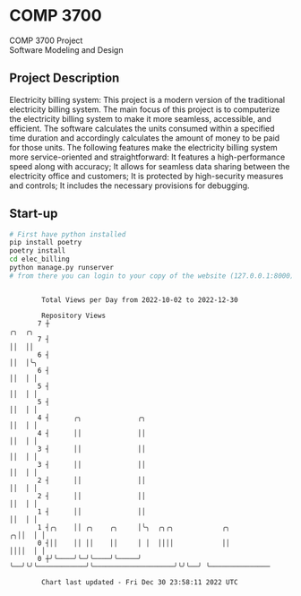 # COMP 3700
COMP 3700 Project  
Software Modeling and Design
## Project Description
Electricity billing system: This project is a modern version of the traditional electricity billing system. The main focus of this project is to computerize the electricity billing system to make it more seamless, accessible, and efficient. The software calculates the units consumed within a specified time duration and accordingly calculates the amount of money to be paid for those units. The following features make the electricity billing system more service-oriented and straightforward: It features a high-performance speed along with accuracy; It allows for seamless data sharing between the electricity office and customers; It is protected by high-security measures and controls; It includes the necessary provisions for debugging.

## Start-up
```bash
# First have python installed
pip install poetry
poetry install
cd elec_billing
python manage.py runserver
# from there you can login to your copy of the website (127.0.0.1:8000), default creds are admin/admin
```

```

        Total Views per Day from 2022-10-02 to 2022-12-30

        Repository Views
       7 ┼                                                                   ╭╮  ╭╮
       7 ┤                                                                   ││  ││
       6 ┤                                                                   ││  │╰╮
       6 ┤                                                                   ││  │ │
       5 ┤                                                                   ││  │ │
       5 ┤                                                                   ││  │ │
       4 ┤      ╭╮              ╭╮                                           ││  │ │
       4 ┤      ││              ││                                           ││  │ │
       3 ┤      ││              ││                                           ││  │ │
       3 ┤      ││              ││                                           ││  │ │
       2 ┤      ││              ││                                           ││  │ │
       2 ┤      ││              ││                                           ││  │ │
       1 ┤      ││              ││                                           ││  │ │
       1 ┤╭╮    ││ ╭╮    ╭╮     │╰╮  ╭╮╭╮            ╭╮                    ╭╮││  │ │
       0 ┤││    ││ ││    ││     │ │  ││││            ││                    ││││  │ │
       0 ┼╯╰────╯╰─╯╰────╯╰─────╯ ╰──╯╰╯╰────────────╯╰────────────────────╯╰╯╰──╯ ╰───────────────

        Chart last updated - Fri Dec 30 23:58:11 2022 UTC
        
```

